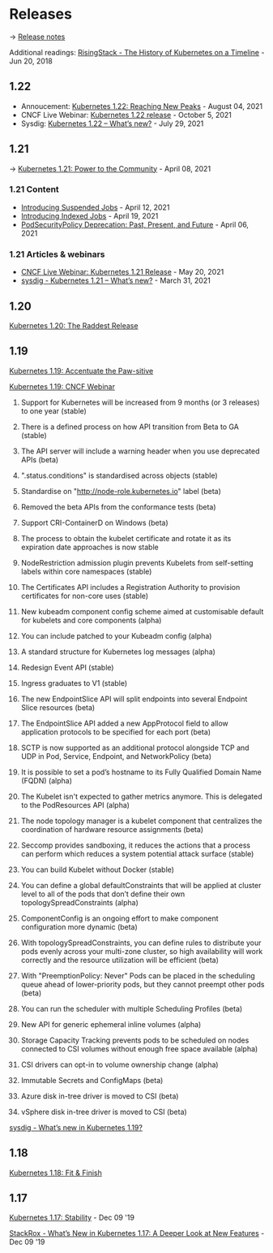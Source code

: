 # Releases

→ [Release notes](https://relnotes.k8s.io/)

Additional readings: [RisingStack - The History of Kubernetes on a Timeline](https://blog.risingstack.com/the-history-of-kubernetes/) - Jun 20, 2018

## 1.22

* Annoucement: [Kubernetes 1.22: Reaching New Peaks](https://kubernetes.io/blog/2021/08/04/kubernetes-1-22-release-announcement/) - August 04, 2021
* CNCF Live Webinar: [Kubernetes 1.22 release](https://community.cncf.io/events/details/cncf-cncf-online-programs-presents-cncf-live-webinar-kubernetes-122-release/) - October 5, 2021
* Sysdig: [Kubernetes 1.22 – What’s new?](https://sysdig.com/blog/kubernetes-1-22-whats-new/) - July 29, 2021

## 1.21

→ [Kubernetes 1.21: Power to the Community](https://kubernetes.io/blog/2021/04/08/kubernetes-1-21-release-announcement/) - April 08, 2021

### 1.21 Content

* [Introducing Suspended Jobs](https://kubernetes.io/blog/2021/04/12/introducing-suspended-jobs/) - April 12, 2021
* [Introducing Indexed Jobs](https://kubernetes.io/blog/2021/04/19/introducing-indexed-jobs/) - April 19, 2021
* [PodSecurityPolicy Deprecation: Past, Present, and Future](https://kubernetes.io/blog/2021/04/06/podsecuritypolicy-deprecation-past-present-and-future/) - April 06, 2021

### 1.21 Articles & webinars

* [CNCF Live Webinar: Kubernetes 1.21 Release](https://community.cncf.io/events/details/cncf-cncf-online-programs-presents-cncf-live-webinar-kubernetes-121-release/) - May 20, 2021
* [sysdig - Kubernetes 1.21 – What’s new?](https://sysdig.com/blog/kubernetes-1-21-whats-new) - March 31, 2021

## 1.20

[Kubernetes 1.20: The Raddest Release](https://kubernetes.io/blog/2020/12/08/kubernetes-1-20-release-announcement/)

## 1.19

[Kubernetes 1.19: Accentuate the Paw-sitive](https://kubernetes.io/blog/2020/08/26/kubernetes-release-1.19-accentuate-the-paw-sitive/)

[Kubernetes 1.19: CNCF Webinar](https://www.cncf.io/webinars/kubernetes-1-19/)

1. Support for Kubernetes will be increased from 9 months (or 3 releases) to one year (stable)

2. There is a defined process on how API transition from Beta to GA (stable)

3. The API server will include a warning header when you use deprecated APIs (beta)

4. ".status.conditions" is standardised across objects (stable)

5. Standardise on "http://node-role.kubernetes.io" label (beta)

6. Removed the beta APIs from the conformance tests (beta)

7. Support CRI-ContainerD on Windows (beta)

8. The process to obtain the kubelet certificate and rotate it as its expiration date approaches is now stable

9. NodeRestriction admission plugin prevents Kubelets from self-setting labels within core namespaces (stable)

10. The Certificates API includes a Registration Authority to provision certificates for non-core uses (stable)

11. New kubeadm component config scheme aimed at customisable default for kubelets and core components (alpha)

12. You can include patched to your Kubeadm config (alpha)

13. A standard structure for Kubernetes log messages (alpha)

14. Redesign Event API (stable)

15. Ingress graduates to V1 (stable)

16. The new EndpointSlice API will split endpoints into several Endpoint Slice resources (beta)

17. The EndpointSlice API added a new AppProtocol field to allow application protocols to be specified for each port (beta)

18. SCTP is now supported as an additional protocol alongside TCP and UDP in Pod, Service, Endpoint, and NetworkPolicy (beta)

19. It is possible to set a pod’s hostname to its Fully Qualified Domain Name (FQDN) (alpha)

20. The Kubelet isn't expected to gather metrics anymore. This is delegated to the PodResources API (alpha)

21. The node topology manager is a kubelet component that centralizes the coordination of hardware resource assignments (beta)

22. Seccomp provides sandboxing, it reduces the actions that a process can perform which reduces a system potential attack surface (stable)

23. You can build Kubelet without Docker (stable)

24. You can define a global defaultConstraints that will be applied at cluster level to all of the pods that don’t define their own topologySpreadConstraints (alpha)

25. ComponentConfig is an ongoing effort to make component configuration more dynamic (beta)

26. With topologySpreadConstraints, you can define rules to distribute your pods evenly across your multi-zone cluster, so high availability will work correctly and the resource utilization will be efficient (beta)

27. With "PreemptionPolicy: Never" Pods can be placed in the scheduling queue ahead of lower-priority pods, but they cannot preempt other pods (beta)

28. You can run the scheduler with multiple Scheduling Profiles (beta)

29. New API for generic ephemeral inline volumes (alpha)

30. Storage Capacity Tracking prevents pods to be scheduled on nodes connected to CSI volumes without enough free space available (alpha)

31. CSI drivers can opt-in to volume ownership change (alpha)

32. Immutable Secrets and ConfigMaps (beta)

33. Azure disk in-tree driver is moved to CSI (beta)

34. vSphere disk in-tree driver is moved to CSI (beta)

[sysdig - What’s new in Kubernetes 1.19?](https://sysdig.com/blog/whats-new-kubernetes-1-19/)

## 1.18

[Kubernetes 1.18: Fit & Finish](https://kubernetes.io/blog/2020/03/25/kubernetes-1-18-release-announcement/)

## 1.17

[Kubernetes 1.17: Stability](https://kubernetes.io/blog/2019/12/09/kubernetes-1-17-release-announcement/) - Dec 09 '19

[StackRox - What’s New in Kubernetes 1.17: A Deeper Look at New Features](https://www.stackrox.com/post/2019/12/whats-new-in-kubernetes-1.17-a-deeper-look-at-new-features/) - Dec 09 '19
